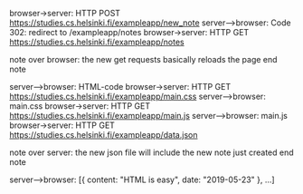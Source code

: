 browser->server: HTTP POST https://studies.cs.helsinki.fi/exampleapp/new_note
server-->browser: Code 302: redirect to /exampleapp/notes
browser->server: HTTP GET https://studies.cs.helsinki.fi/exampleapp/notes

note over browser:
the new get requests basically reloads the page
end note

server-->browser: HTML-code
browser->server: HTTP GET https://studies.cs.helsinki.fi/exampleapp/main.css
server-->browser: main.css
browser->server: HTTP GET https://studies.cs.helsinki.fi/exampleapp/main.js
server-->browser: main.js
browser->server: HTTP GET https://studies.cs.helsinki.fi/exampleapp/data.json

note over server:
the new json file will include the
new note just created
end note

server-->browser: [{ content: "HTML is easy", date: "2019-05-23" }, ...]